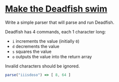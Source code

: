 # [Make the Deadfish swim](https://www.codewars.com/kata/51e0007c1f9378fa810002a9)

Write a simple parser that will parse and run Deadfish.

Deadfish has 4 commands, each 1 character long:

- `i` increments the value (initially `0`)
- `d` decrements the value
- `s` squares the value
- `o` outputs the value into the return array

Invalid characters should be ignored.

```js
parse("iiisdoso") => [ 8, 64 ]
```

